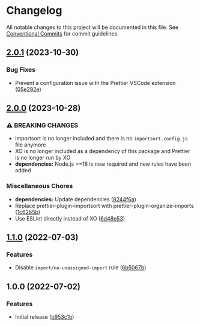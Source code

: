 # Changelog

All notable changes to this project will be documented in this file. See
[Conventional Commits](https://conventionalcommits.org) for commit guidelines.

## [2.0.1](https://github.com/bjoluc/eslint-config-xo-next/compare/v2.0.0...v2.0.1) (2023-10-30)


### Bug Fixes

* Prevent a configuration issue with the Prettier VSCode extension ([05e292e](https://github.com/bjoluc/eslint-config-xo-next/commit/05e292e7cae63e75ec9b12b5cc5d0cbb79300c1c))

## [2.0.0](https://github.com/bjoluc/eslint-config-xo-next/compare/v1.1.0...v2.0.0) (2023-10-28)


### ⚠ BREAKING CHANGES

* importsort is no longer included and there is no `importsort.config.js` file anymore
* XO is no longer included as a dependency of this package and Prettier is no longer run by XO
* **dependencies:** Node.js >=18 is now required and new rules have been added

### Miscellaneous Chores

* **dependencies:** Update dependencies ([8244f6a](https://github.com/bjoluc/eslint-config-xo-next/commit/8244f6a225b3dde4140d7580306dc24461fac6d1))
* Replace prettier-plugin-importsort with prettier-plugin-organize-imports ([1c62b5b](https://github.com/bjoluc/eslint-config-xo-next/commit/1c62b5bf42366aeafc8b47fbdec8d579fb1b656d))
* Use ESLint directly instead of XO ([6d48e53](https://github.com/bjoluc/eslint-config-xo-next/commit/6d48e53344104e862d6b53cfd9967d6874dc3cb6))

## [1.1.0](https://github.com/bjoluc/eslint-config-xo-next/compare/v1.0.0...v1.1.0) (2022-07-03)


### Features

* Disable `import/no-unassigned-import` rule ([6b5067b](https://github.com/bjoluc/eslint-config-xo-next/commit/6b5067b93d1b12ca404e2ef73b5a20cccbe993fa))

## 1.0.0 (2022-07-02)


### Features

* Initial release ([b953c1b](https://github.com/bjoluc/eslint-config-xo-next/commit/b953c1b0ac18673e30aa1c0c1854434fd003a2eb))
